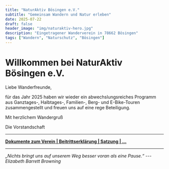 ```yaml
---
title: "NaturAktiv Bösingen e.V."
subtitle: "Gemeinsam Wandern und Natur erleben"
date: 2025-07-22
draft: false
header_image: "img/naturaktiv-hero.jpg"
description: "Eingetragener Wanderverein in 78662 Bösingen"
tags: ["Wandern", "Naturschutz", "Bösingen"]
---
```


# Willkommen bei NaturAktiv Bösingen e.V.


Liebe Wanderfreunde,

für das Jahr 2025 haben wir wieder ein abwechslungsreiches Programm aus Ganztages-, Halbtages-, Familien-, Berg- und E-Bike-Touren zusammengestellt und freuen uns auf eine rege Beteiligung.

Mit herzlichem Wandergruß

Die Vorstandschaft

---

**[Dokumente zum Verein | Beitrittserklärung | Satzung | ... ](/dokumente/)**

---

*„Nichts bringt uns auf unserem Weg besser voran als eine Pause.“ --- Elizabeth Barrett Browning*
